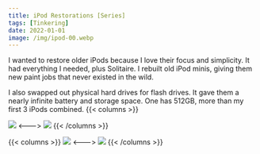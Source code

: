 ```yaml
---
title: iPod Restorations [Series]
tags: [Tinkering]
date: 2022-01-01
image: /img/ipod-00.webp
---
```




I wanted to restore older iPods because I love their focus and simplicity. It had everything I needed, plus Solitaire. I rebuilt old iPod minis, giving them new paint jobs that never existed in the wild. 

I also swapped out physical hard drives for flash drives. It gave them a nearly infinite battery and storage space. One has 512GB, more than my first 3 iPods combined.
{{< columns >}}

![](/img/ipod-01.webp)
<--->
![](/img/ipod-02.webp)
{{< /columns >}}

{{< columns >}}
![](/img/ipod-03.webp)
<--->
![](/img/ipod-04.webp)
{{< /columns >}}
